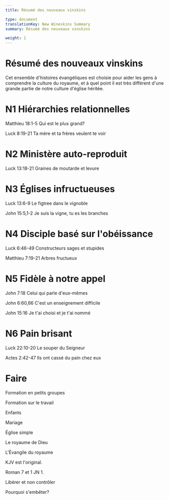 ```yaml
---
title: Résumé des nouveaux vinskins

type: document
translationKey: New Wineskins Summary
summary: Résumé des nouveaux vinskins

weight: 1
---
```

# Résumé des nouveaux vinskins
Cet ensemble d'histoires évangéliques est choisie pour aider les gens à comprendre la culture du royaume, et à quel point il est très différent d'une grande partie de notre culture d'église héritée.
# N1 Hiérarchies relationnelles

Matthieu 18:1-5 Qui est le plus grand?	

Luck 8:19-21 Ta mère et ta frères veulent te voir
# N2 Ministère auto-reproduit

Luck 13:18-21 Graines de moutarde et levure
# N3 Églises infructueuses

Luck 13:6-9 Le figtree dans le vignoble	

John 15:5,1-2 Je suis la vigne, tu es les branches
# N4 Disciple basé sur l'obéissance

Luck 6:46-49 Constructeurs sages et stupides	

Matthieu 7:19-21 Arbres fructueux
# N5 Fidèle à notre appel

John 7:18 Celui qui parle d'eux-mêmes	

John 6:60,66 C'est un enseignement difficile	

John 15:16 Je t'ai choisi et je t'ai nommé
# N6 Pain brisant

Luck 22:10-20 Le souper du Seigneur	

Actes 2:42-47 Ils ont cassé du pain chez eux
# Faire

Formation en petits groupes	

Formation sur le travail	

Enfants	

Mariage	

Église simple	

Le royaume de Dieu	

L'Évangile du royaume	

KJV est l'original.	

Roman 7 et 1 JN 1.	

Libérer et non contrôler	

Pourquoi s'embêter?